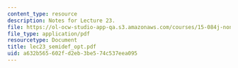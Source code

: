 ```yaml
---
content_type: resource
description: Notes for Lecture 23.
file: https://ol-ocw-studio-app-qa.s3.amazonaws.com/courses/15-084j-nonlinear-programming-spring-2004/a632b565602fd2eb3be574c537eea095_lec23_semidef_opt.pdf
file_type: application/pdf
resourcetype: Document
title: lec23_semidef_opt.pdf
uid: a632b565-602f-d2eb-3be5-74c537eea095
---
```

